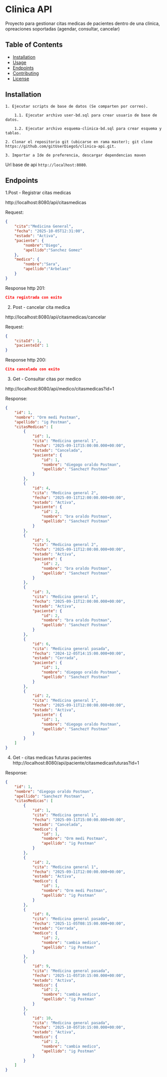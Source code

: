 # Clinica API

Proyecto para gestionar citas medicas de pacientes dentro de una clinica, opreaciones soportadas (agendar, consultar, cancelar)

## Table of Contents

- [Installation](#installation)
- [Usage](#usage)
- [Endpoints](#endpoints)
- [Contributing](#contributing)
- [License](#license)

## Installation

    1. Ejecutar scripts de base de datos (Se comparten por correo).

        1.1. Ejecutar archivo user-bd.sql para crear usuario de base de datos.  

        1.2. Ejecutar archivo esquema-clinica-bd.sql para crear esquema y tablas.

    2. Clonar el repositorio git (ubicarse en rama master); git clone https://github.com/gitUserDiegoS/clinica-api.git.

    3. Importar a Ide de preferencia, descargar dependencias maven
    
 
 
Url base de api `http://localhost:8080`.

## Endpoints

1.Post - Registrar citas medicas

http://localhost:8080/api/citasmedicas

Request:

```json
{
    "cita":"Medicina General",
    "fecha": "2025-10-05T12:31:00",
    "estado": "Activa",
    "paciente": {        
        "nombre":"Diego",
        "apellido":"Sanchez Gomez"
    },
    "medico": {                
        "nombre":"Sara",
        "apellido":"Arbelaez"
    }
}
```

Response http 201: 
```json
Cita registrada con exito
```


2. Post - cancelar cita medica

http://localhost:8080/api/citasmedicas/cancelar

Request:

```json
{
    "citaId": 1,
    "pacienteId": 1
}
```

Response http 200:

```json
Cita cancelada con exito
```

3. Get - Consultar citas por medico

http://localhost:8080/api/medico/citasmedicas?id=1

Response:

```json
{
    "id": 1,
    "nombre": "Orm medi Postman",
    "apellido": "ig Postman",
    "citasMedicas": [
        {
            "id": 1,
            "cita": "Medicina general 1",
            "fecha": "2025-09-11T15:00:00.000+00:00",
            "estado": "Cancelada",
            "paciente": {
                "id": 1,
                "nombre": "diegogo oraldo Postman",
                "apellido": "SanchezY Postman"
            }
        },
        {
            "id": 4,
            "cita": "Medicina general 2",
            "fecha": "2025-09-11T12:00:00.000+00:00",
            "estado": "Activa",
            "paciente": {
                "id": 2,
                "nombre": "bra oraldo Postman",
                "apellido": "SanchezY Postman"
            }
        },
        {
            "id": 5,
            "cita": "Medicina general 2",
            "fecha": "2025-09-11T12:00:00.000+00:00",
            "estado": "Activa",
            "paciente": {
                "id": 2,
                "nombre": "bra oraldo Postman",
                "apellido": "SanchezY Postman"
            }
        },
        {
            "id": 3,
            "cita": "Medicina general 1",
            "fecha": "2025-09-11T12:00:00.000+00:00",
            "estado": "Activa",
            "paciente": {
                "id": 2,
                "nombre": "bra oraldo Postman",
                "apellido": "SanchezY Postman"
            }
        },
        {
            "id": 6,
            "cita": "Medicina general pasada",
            "fecha": "2024-12-05T14:15:00.000+00:00",
            "estado": "Cerrada",
            "paciente": {
                "id": 1,
                "nombre": "diegogo oraldo Postman",
                "apellido": "SanchezY Postman"
            }
        },
        {
            "id": 2,
            "cita": "Medicina general 1",
            "fecha": "2025-09-11T12:00:00.000+00:00",
            "estado": "Activa",
            "paciente": {
                "id": 1,
                "nombre": "diegogo oraldo Postman",
                "apellido": "SanchezY Postman"
            }
        }
    ]
}

```

4. Get - citas medicas futuras pacientes
http://localhost:8080/api/paciente/citasmedicasfuturas?id=1


Response:

```json
{
    "id": 1,
    "nombre": "diegogo oraldo Postman",
    "apellido": "SanchezY Postman",
    "citasMedicas": [
        {
            "id": 1,
            "cita": "Medicina general 1",
            "fecha": "2025-09-11T15:00:00.000+00:00",
            "estado": "Cancelada",
            "medico": {
                "id": 1,
                "nombre": "Orm medi Postman",
                "apellido": "ig Postman"
            }
        },
        {
            "id": 2,
            "cita": "Medicina general 1",
            "fecha": "2025-09-11T12:00:00.000+00:00",
            "estado": "Activa",
            "medico": {
                "id": 1,
                "nombre": "Orm medi Postman",
                "apellido": "ig Postman"
            }
        },
        {
            "id": 8,
            "cita": "Medicina general pasada",
            "fecha": "2025-11-05T08:15:00.000+00:00",
            "estado": "Cerrada",
            "medico": {
                "id": 2,
                "nombre": "cambia medico",
                "apellido": "ig Postman"
            }
        },
        {
            "id": 9,
            "cita": "Medicina general pasada",
            "fecha": "2025-11-05T10:15:00.000+00:00",
            "estado": "Activa",
            "medico": {
                "id": 2,
                "nombre": "cambia medico",
                "apellido": "ig Postman"
            }
        },
        {
            "id": 10,
            "cita": "Medicina general pasada",
            "fecha": "2025-10-05T10:15:00.000+00:00",
            "estado": "Activa",
            "medico": {
                "id": 2,
                "nombre": "cambia medico",
                "apellido": "ig Postman"
            }
        }
    ]
}
```
